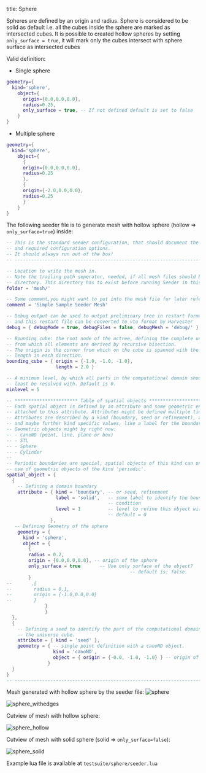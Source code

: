 title: Sphere

Spheres are defined by an origin and radius.
Sphere is considered to be solid as default i.e. all the cubes inside the
sphere are marked as intersected cubes. 
It is possible to created hollow spheres by setting `only_surface = true`,
it will mark only the cubes intersect with sphere surface as intersected
cubes

Valid definition:

* Single sphere
```lua
geometry={
  kind='sphere', 
    object={
      origin={0.0,0.0,0.0},
      radius=0.25,
      only_surface = true, -- If not defined default is set to false
    }
}
```

* Multiple sphere
```lua
geometry={
  kind='sphere', 
    object={
      {
      origin={0.0,0.0,0.0},
      radius=0.25
      },
      {
      origin={-2.0,0.0,0.0},
      radius=0.25
      }
    }
} 
```

The following seeder file is to generate mesh with hollow sphere (hollow => `only_surface=true`) inside:
```lua
-- This is the standard seeder configuration, that should document the possible
-- and required configuration options.
-- It should always run out of the box!
-- ------------------------------------------------------------------------- --

-- Location to write the mesh in.
-- Note the trailing path seperator, needed, if all mesh files should be in a
-- directory. This directory has to exist before running Seeder in this case!
folder = 'mesh/'

-- Some comment,you might want to put into the mesh file for later reference.
comment = 'Simple Sample Seeder Mesh'

-- Debug output can be used to output preliminary tree in restart format
-- and this restart file can be converted to vtu format by Harvester
debug = { debugMode = true, debugFiles = false, debugMesh = 'debug/' }

-- Bounding cube: the root node of the octree, defining the complete universe,
-- from which all elements are derived by recursive bisection.
-- The origin is the corner from which on the cube is spanned with the given
-- length in each direction.
bounding_cube = { origin = {-1.0, -1.0, -1.0},
                  length = 2.0 }

-- A minimum level, by which all parts in the computational domain should at
-- least be resolved with. Default is 0.
minlevel = 5

-- *********************** Table of spatial objects *********************** --
-- Each spatial object is defined by an attribute and some geometric entity
-- attached to this attribute. Attributes might be defined multiple times.
-- Attributes are described by a kind (boundary, seed or refinement), a level
-- and maybe further kind specific values, like a label for the boundary.
-- Geometric objects might by right now:
-- - canoND (point, line, plane or box)
-- - STL
-- - Sphere
-- - Cylinder
--
-- Periodic boundaries are special, spatial objects of this kind can only make
-- use of geometric objects of the kind 'periodic'.
spatial_object = {
  {
    -- Defining a domain boundary
    attribute = { kind = 'boundary', -- or seed, refinement
                  label = 'solid',   -- some label to identify the boundary
                                     -- condition
                  level = 1          -- level to refine this object with,
                                     -- default = 0
                },
   -- Defining Geometry of the sphere
    geometry = {
      kind = 'sphere',
      object = {
        {
        radius = 0.2,
        origin = {0.0,0.0,0.0}, -- origin of the sphere
        only_surface = true       -- Use only surface of the object?
                                             -- default is: false.
        }
--       ,{
--        radius = 0.1,
--        origin = {-1.0,0.0,0.0}
--        }  
              }  
              }  
  },
  {
    -- Defining a seed to identify the part of the computational domain in
    -- the universe cube.
    attribute = { kind = 'seed' },
    geometry = { -- single point definition with a canoND object.
                 kind = 'canoND',
                 object = { origin = {-0.0, -1.0, -1.0} } -- origin of the cube for the defining the 'seed'
               }
  }
}
-- ------------------------------------------------------------------------ --

```

Mesh generated with hollow sphere by the seeder file:
![sphere](sphere.png)

![sphere_withedges](sphere_withedges.png)

Cutview of mesh with hollow sphere:

![sphere_hollow](sphere_hollow.png)

Cutview of mesh with solid sphere (solid => `only_surface=false`):

![sphere_solid](sphere_solid.png)

Example lua file is available at `testsuite/sphere/seeder.lua`
